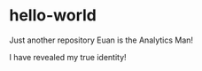 # hello-world
Just another repository
Euan is the Analytics Man! 

I have revealed my true identity! 
